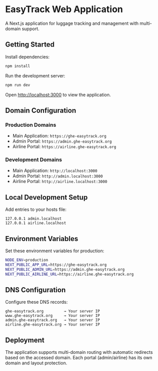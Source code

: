 # EasyTrack Web Application

A Next.js application for luggage tracking and management with multi-domain support.

## Getting Started

Install dependencies:
```bash
npm install
```

Run the development server:
```bash
npm run dev
```

Open [http://localhost:3000](http://localhost:3000) to view the application.

## Domain Configuration

### Production Domains
- Main Application: `https://ghe-easytrack.org`
- Admin Portal: `https://admin.ghe-easytrack.org`
- Airline Portal: `https://airline.ghe-easytrack.org`

### Development Domains
- Main Application: `http://localhost:3000`
- Admin Portal: `http://admin.localhost:3000`
- Airline Portal: `http://airline.localhost:3000`

## Local Development Setup

Add entries to your hosts file:
```
127.0.0.1 admin.localhost
127.0.0.1 airline.localhost
```

## Environment Variables

Set these environment variables for production:
```bash
NODE_ENV=production
NEXT_PUBLIC_APP_URL=https://ghe-easytrack.org
NEXT_PUBLIC_ADMIN_URL=https://admin.ghe-easytrack.org
NEXT_PUBLIC_AIRLINE_URL=https://airline.ghe-easytrack.org
```

## DNS Configuration

Configure these DNS records:
```
ghe-easytrack.org         → Your server IP
www.ghe-easytrack.org     → Your server IP
admin.ghe-easytrack.org   → Your server IP
airline.ghe-easytrack.org → Your server IP
```

## Deployment

The application supports multi-domain routing with automatic redirects based on the accessed domain. Each portal (admin/airline) has its own domain and layout protection.